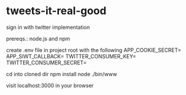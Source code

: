 # tweets-it-real-good

sign in with twitter implementation

prereqs.:
node.js and npm

create .env file in project root with the following
APP_COOKIE_SECRET=
APP_SIWT_CALLBACK=
TWITTER_CONSUMER_KEY=
TWITTER_CONSUMER_SECRET=

cd into cloned dir
npm install
node ./bin/www

visit localhost:3000 in your browser
